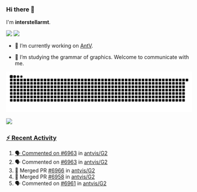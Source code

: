 ### Hi there 👋

I'm **interstellarmt**.

[![](https://img.shields.io/endpoint?url=https://awards.antv.vision/interstellarmt-g2-contributor.json)](https://github.com/antvis/g2)
[![](https://img.shields.io/endpoint?url=https://awards.antv.vision/interstellarmt-gpt-vis-contributor.json)](https://github.com/antvis/gpt-vis)

- 🔭 I’m currently working on [AntV](https://github.com/antvis).

- 📖 I’m studying the grammar of graphics. Welcome to communicate with me.

![](https://raw.githubusercontent.com/interstellarmt/interstellarmt/refs/heads/output/github-contribution-grid-snake.svg)
<div>
  <a href="https://github.com/interstellarmt">
  <img height="180em" src="https://github-readme-stats-eight-theta.vercel.app/api?username=interstellarmt&show_icons=true&include_all_commits=true&count_private=true&theme=tokyonight"/>
</div>
    
### :zap: Recent Activity

<!--START_SECTION:activity-->
1. 🗣 Commented on [#6963](https://github.com/antvis/G2/pull/6963#issuecomment-2921482184) in [antvis/G2](https://github.com/antvis/G2)
2. 🗣 Commented on [#6963](https://github.com/antvis/G2/pull/6963#issuecomment-2921481092) in [antvis/G2](https://github.com/antvis/G2)
3. 🎉 Merged PR [#6966](https://github.com/antvis/G2/pull/6966) in [antvis/G2](https://github.com/antvis/G2)
4. 🎉 Merged PR [#6958](https://github.com/antvis/G2/pull/6958) in [antvis/G2](https://github.com/antvis/G2)
5. 🗣 Commented on [#6961](https://github.com/antvis/G2/pull/6961#issuecomment-2921319336) in [antvis/G2](https://github.com/antvis/G2)
<!--END_SECTION:activity-->

